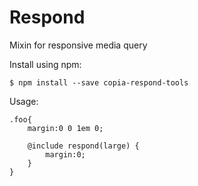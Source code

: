# Respond

Mixin for responsive media query

Install using npm:

    $ npm install --save copia-respond-tools

Usage:

    .foo{
    	margin:0 0 1em 0;

	    @include respond(large) {
			margin:0;
	    }
	}

